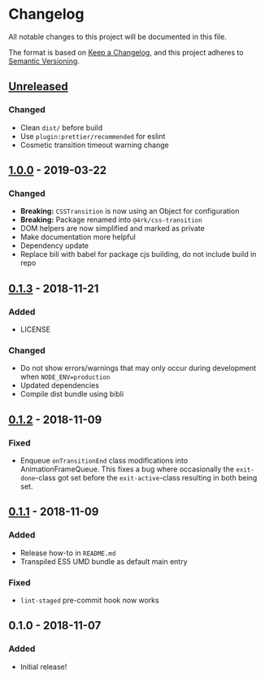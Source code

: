 # Changelog

All notable changes to this project will be documented in this file.

The format is based on [Keep a Changelog](https://keepachangelog.com/en/1.0.0/),
and this project adheres to [Semantic Versioning](https://semver.org/spec/v2.0.0.html).

## [Unreleased]

### Changed

-   Clean `dist/` before build
-   Use `plugin:prettier/recommended` for eslint
-   Cosmetic transition timeout warning change

## [1.0.0] - 2019-03-22

### Changed

-   **Breaking:** `CSSTransition` is now using an Object for configuration
-   **Breaking:** Package renamed into `@4rk/css-transition`
-   DOM helpers are now simplified and marked as private
-   Make documentation more helpful
-   Dependency update
-   Replace bili with babel for package cjs building, do not include build in repo

## [0.1.3] - 2018-11-21

### Added

-   LICENSE

### Changed

-   Do not show errors/warnings that may only occur during development when `NODE_ENV=production`
-   Updated dependencies
-   Compile dist bundle using bibli

## [0.1.2] - 2018-11-09

### Fixed

-   Enqueue `onTransitionEnd` class modifications into AnimationFrameQueue. This fixes a bug where occasionally the `exit-done`-class got set before the `exit-active`-class resulting in both being set.

## [0.1.1] - 2018-11-09

### Added

-   Release how-to in `README.md`
-   Transpiled ES5 UMD bundle as default main entry

### Fixed

-   `lint-staged` pre-commit hook now works

## 0.1.0 - 2018-11-07

### Added

-   Initial release!

[unreleased]: https://github.com/fork/css-transition/compare/v1.0.0...HEAD
[1.0.0]: https://github.com/fork/css-transition/compare/v0.1.3...v1.0.0
[0.1.3]: https://github.com/fork/css-transition/compare/v0.1.2...v0.1.3
[0.1.2]: https://github.com/fork/css-transition/compare/v0.1.1...v0.1.2
[0.1.1]: https://github.com/fork/css-transition/compare/v0.1.0...v0.1.1
